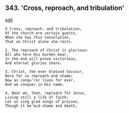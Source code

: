 
## 343.  'Cross, reproach, and tribulation'
[edit](https://docs.google.com/document/d/1zVNOs7tAykNGgbUtViGyCgQ%2Dr4e1hJ0a/edit?mode=html)



    X Cross, reproach, and tribulation,
    Of the church are certain guests,
    When she has this consolation,
    That on Christ alone she rests.

    2. The reproach of Christ is glorious—
    All who here His burden bear,
    In the end will prove victorious,
    And eternal glories share.

    3. Christ, the ever blessed Saviour,
    Bore for us reproach and shame; 
    Now as conqu’ror lives for ever,
    And we conquer in His name.

    4. Bear we, then, reproach for Jesus,
    Living still a life of faith;
    Let us sing glad songs of praises, 
    Though it be’mid shame and death,

